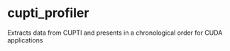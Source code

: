 # cupti_profiler
Extracts data from CUPTI and presents in a chronological order for CUDA applications
